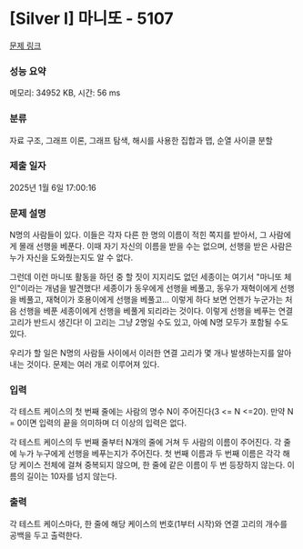 # [Silver I] 마니또 - 5107 

[문제 링크](https://www.acmicpc.net/problem/5107) 

### 성능 요약

메모리: 34952 KB, 시간: 56 ms

### 분류

자료 구조, 그래프 이론, 그래프 탐색, 해시를 사용한 집합과 맵, 순열 사이클 분할

### 제출 일자

2025년 1월 6일 17:00:16

### 문제 설명

<p>N명의 사람들이 있다. 이들은 각자 다른 한 명의 이름이 적힌 쪽지를 받아서, 그 사람에게 몰래 선행을 베푼다. 이때 자기 자신의 이름을 받을 수는 없으며, 선행을 받은 사람은 누가 자신을 도와줬는지도 알 수 없다.</p>

<p>그런데 이런 마니또 활동을 하던 중 할 짓이 지지리도 없던 세종이는 여기서 "마니또 체인"이라는 개념을 발견했다! 세종이가 동우에게 선행을 베풀고, 동우가 재혁이에게 선행을 베풀고, 재혁이가 호용이에게 선행을 베풀고... 이렇게 하다 보면 언젠가 누군가는 처음 선행을 베푼 세종이에게 선행을 베풀게 되리라는 것이다. 이렇게 선행을 베푸는 연결 고리가 반드시 생긴다! 이 고리는 그냥 2명일 수도 있고, 아예 N명 모두가 포함될 수도 있다.</p>

<p>우리가 할 일은 N명의 사람들 사이에서 이러한 연결 고리가 몇 개나 발생하는지를 알아내는 것이다. 문제는 여러 개로 이루어져 있다.</p>

### 입력 

 <p>각 테스트 케이스의 첫 번째 줄에는 사람의 명수 N이 주어진다(3 <= N <=20). 만약 N = 0이면 입력의 끝을 의미하며 더 이상의 입력은 없다.</p>

<p>각 테스트 케이스의 두 번째 줄부터 N개의 줄에 거쳐 두 사람의 이름이 주어진다. 각 줄에 누가 누구에게 선행을 베푸는지가 주어진다. 첫 번째 이름과 두 번째 이름은 각각 해당 케이스 전체에 걸쳐 중복되지 않으며, 한 줄에 같은 이름이 두 번 등장하지 않는다. 이름의 길이는 10자를 넘지 않는다.</p>

### 출력 

 <p>각 테스트 케이스마다, 한 줄에 해당 케이스의 번호(1부터 시작)와 연결 고리의 개수를 공백을 두고 출력한다.</p>

